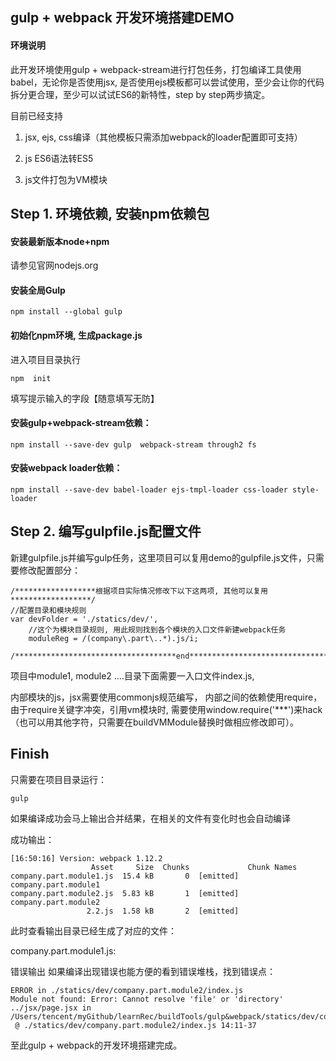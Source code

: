 ## gulp + webpack 开发环境搭建DEMO

#### 环境说明
此开发环境使用gulp + webpack-stream进行打包任务，打包编译工具使用babel，无论你是否使用jsx, 是否使用ejs模板都可以尝试使用，至少会让你的代码拆分更合理，至少可以试试ES6的新特性，step by step两步搞定。

目前已经支持

1. jsx, ejs, css编译（其他模板只需添加webpack的loader配置即可支持）

2. js ES6语法转ES5

3. js文件打包为VM模块

## Step 1. 环境依赖, 安装npm依赖包
#### 安装最新版本node+npm
请参见官网nodejs.org

#### 安装全局Gulp
```
npm install --global gulp
```
#### 初始化npm环境, 生成package.js
进入项目目录执行
```
npm  init
```
 填写提示输入的字段【随意填写无防】

#### 安装gulp+webpack-stream依赖：
```
npm install --save-dev gulp  webpack-stream through2 fs
```
#### 安装webpack loader依赖：
```
npm install --save-dev babel-loader ejs-tmpl-loader css-loader style-loader
```
## Step 2. 编写gulpfile.js配置文件
新建gulpfile.js并编写gulp任务，这里项目可以复用demo的gulpfile.js文件，只需要修改配置部分：
```
/******************根据项目实际情况修改下以下这两项, 其他可以复用******************/
//配置目录和模块规则
var devFolder = './statics/dev/',
    //这个为模块目录规则, 用此规则找到各个模块的入口文件新建webpack任务
    moduleReg = /(company\.part\..*).js/i;

/************************************end***********************************/

```
项目中module1, module2 ....目录下面需要一入口文件index.js,

内部模块的js，jsx需要使用commonjs规范编写， 内部之间的依赖使用require，由于require关键字冲突，引用vm模块时, 需要使用window.require('***')来hack（也可以用其他字符，只需要在buildVMModule替换时做相应修改即可）。

## Finish 
只需要在项目目录运行：
```
gulp
```
 如果编译成功会马上输出合并结果，在相关的文件有变化时也会自动编译

成功输出：
```
[16:50:16] Version: webpack 1.12.2
                  Asset     Size  Chunks             Chunk Names
company.part.module1.js  15.4 kB       0  [emitted]  company.part.module1
company.part.module2.js  5.83 kB       1  [emitted]  company.part.module2
                 2.2.js  1.58 kB       2  [emitted]  

```


此时查看输出目录已经生成了对应的文件：

company.part.module1.js:

错误输出
如果编译出现错误也能方便的看到错误堆栈，找到错误点：
```
ERROR in ./statics/dev/company.part.module2/index.js
Module not found: Error: Cannot resolve 'file' or 'directory' ../jsx/page.jsx in /Users/tencent/myGithub/learnRec/buildTools/gulp&webpack/statics/dev/company.part.module2
 @ ./statics/dev/company.part.module2/index.js 14:11-37
```


至此gulp + webpack的开发环境搭建完成。